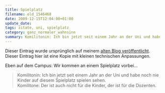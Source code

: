 ```yaml
---
title: Spielplatz
filename: old_1546468
date: 2009-12-15T12:04:00+01:00
update_date:
tags: zitate, uni, spielplatz
category: ganz_normaler_wahnsinn
summary: Komilitonin: Ich bin jetzt seit einem Jahr an der Uni und habe noch nie Kinder auf diesem Spielplatz spielen sehen. — Komilitone: Der ist auch nicht für die Kinder, der ist für die Dozenten.
---
```

Dieser Eintrag wurde ursprünglich auf meinem [alten Blog veröffentlicht](https://stu.blogger.de/stories/1546468/). Dieser Eintrag hier ist eine Kopie mit kleinen technischen Anpassungen.

Eben auf dem Campus: Wir kommen an einem Spielplatz vorbei…

> Komilitonin: Ich bin jetzt seit einem Jahr an der Uni und habe noch nie Kinder auf diesem Spielplatz spielen sehen.\
> Komilitone: Der ist auch nicht für die Kinder, der ist für die Dozenten.
